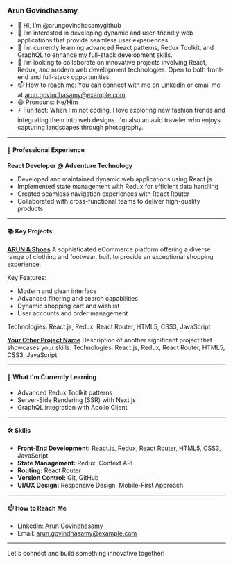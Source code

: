 ### Arun Govindhasamy

- 👋 Hi, I’m @arungovindhasamygithub
- 👀 I’m interested in developing dynamic and user-friendly web applications that provide seamless user experiences.
- 🌱 I’m currently learning advanced React patterns, Redux Toolkit, and GraphQL to enhance my full-stack development skills.
- 💞️ I’m looking to collaborate on innovative projects involving React, Redux, and modern web development technologies. Open to both front-end and full-stack opportunities.
- 📫 How to reach me: You can connect with me on [LinkedIn](https://www.linkedin.com/in/arungovindhasamy/) or email me at arun.govindhasamy@example.com.
- 😄 Pronouns: He/Him
- ⚡ Fun fact: When I'm not coding, I love exploring new fashion trends and integrating them into web designs. I'm also an avid traveler who enjoys capturing landscapes through photography.

---

#### 💼 Professional Experience

**React Developer @ Adventure Technology**
- Developed and maintained dynamic web applications using React.js
- Implemented state management with Redux for efficient data handling
- Created seamless navigation experiences with React Router
- Collaborated with cross-functional teams to deliver high-quality products

---

#### 📚 Key Projects

**[ARUN & Shoes](https://github.com/arungovindhasamygithub/arun-and-shoes)**
A sophisticated eCommerce platform offering a diverse range of clothing and footwear, built to provide an exceptional shopping experience.

Key Features:
- Modern and clean interface
- Advanced filtering and search capabilities
- Dynamic shopping cart and wishlist
- User accounts and order management

Technologies: React.js, Redux, React Router, HTML5, CSS3, JavaScript

**[Your Other Project Name](https://github.com/arungovindhasamygithub/your-other-project)**
Description of another significant project that showcases your skills.
Technologies: React.js, Redux, React Router, HTML5, CSS3, JavaScript

---

#### 🌱 What I'm Currently Learning
- Advanced Redux Toolkit patterns
- Server-Side Rendering (SSR) with Next.js
- GraphQL integration with Apollo Client

---

#### 🛠️ Skills
- **Front-End Development:** React.js, Redux, React Router, HTML5, CSS3, JavaScript
- **State Management:** Redux, Context API
- **Routing:** React Router
- **Version Control:** Git, GitHub
- **UI/UX Design:** Responsive Design, Mobile-First Approach

---

#### 📫 How to Reach Me
- LinkedIn: [Arun Govindhasamy](https://www.linkedin.com/in/arungovindhasamy/)
- Email: arun.govindhasamy@example.com

---

Let's connect and build something innovative together!
